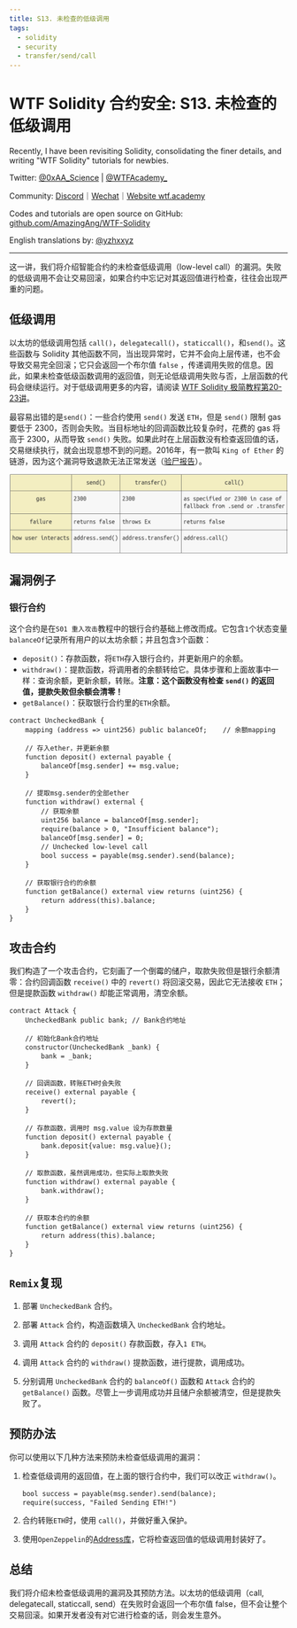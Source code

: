 ```yaml
---
title: S13. 未检查的低级调用
tags:
  - solidity
  - security
  - transfer/send/call
---
```


# WTF Solidity 合约安全: S13. 未检查的低级调用

Recently, I have been revisiting Solidity, consolidating the finer details, and writing "WTF Solidity" tutorials for newbies. 

Twitter: [@0xAA_Science](https://twitter.com/0xAA_Science) | [@WTFAcademy_](https://twitter.com/WTFAcademy_)

Community: [Discord](https://discord.gg/5akcruXrsk)｜[Wechat](https://docs.google.com/forms/d/e/1FAIpQLSe4KGT8Sh6sJ7hedQRuIYirOoZK_85miz3dw7vA1-YjodgJ-A/viewform?usp=sf_link)｜[Website wtf.academy](https://wtf.academy)

Codes and tutorials are open source on GitHub: [github.com/AmazingAng/WTF-Solidity](https://github.com/AmazingAng/WTF-Solidity)

English translations by: [@yzhxxyz](https://twitter.com/yzhxxyz)

-----

这一讲，我们将介绍智能合约的未检查低级调用（low-level call）的漏洞。失败的低级调用不会让交易回滚，如果合约中忘记对其返回值进行检查，往往会出现严重的问题。

## 低级调用

以太坊的低级调用包括 `call()`，`delegatecall()`，`staticcall()`，和`send()`。这些函数与 Solidity 其他函数不同，当出现异常时，它并不会向上层传递，也不会导致交易完全回滚；它只会返回一个布尔值 `false` ，传递调用失败的信息。因此，如果未检查低级函数调用的返回值，则无论低级调用失败与否，上层函数的代码会继续运行。对于低级调用更多的内容，请阅读 [WTF Solidity 极简教程第20-23讲](https://github.com/AmazingAng/WTF-Solidity)。

最容易出错的是`send()`：一些合约使用 `send()` 发送 `ETH`，但是 `send()` 限制 gas 要低于 2300，否则会失败。当目标地址的回调函数比较复杂时，花费的 gas 将高于 2300，从而导致 `send()` 失败。如果此时在上层函数没有检查返回值的话，交易继续执行，就会出现意想不到的问题。2016年，有一款叫 `King of Ether` 的链游，因为这个漏洞导致退款无法正常发送（[验尸报告](https://www.kingoftheether.com/postmortem.html)）。

![](./img/S13-1.png)

## 漏洞例子

### 银行合约

这个合约是在`S01 重入攻击`教程中的银行合约基础上修改而成。它包含`1`个状态变量`balanceOf`记录所有用户的以太坊余额；并且包含`3`个函数：
- `deposit()`：存款函数，将`ETH`存入银行合约，并更新用户的余额。
- `withdraw()`：提款函数，将调用者的余额转给它。具体步骤和上面故事中一样：查询余额，更新余额，转账。**注意：这个函数没有检查 `send()` 的返回值，提款失败但余额会清零！**
- `getBalance()`：获取银行合约里的`ETH`余额。

```solidity
contract UncheckedBank {
    mapping (address => uint256) public balanceOf;    // 余额mapping

    // 存入ether，并更新余额
    function deposit() external payable {
        balanceOf[msg.sender] += msg.value;
    }

    // 提取msg.sender的全部ether
    function withdraw() external {
        // 获取余额
        uint256 balance = balanceOf[msg.sender];
        require(balance > 0, "Insufficient balance");
        balanceOf[msg.sender] = 0;
        // Unchecked low-level call
        bool success = payable(msg.sender).send(balance);
    }

    // 获取银行合约的余额
    function getBalance() external view returns (uint256) {
        return address(this).balance;
    }
}
```

## 攻击合约

我们构造了一个攻击合约，它刻画了一个倒霉的储户，取款失败但是银行余额清零：合约回调函数 `receive()` 中的 `revert()` 将回滚交易，因此它无法接收 `ETH`；但是提款函数 `withdraw()` 却能正常调用，清空余额。

```solidity
contract Attack {
    UncheckedBank public bank; // Bank合约地址

    // 初始化Bank合约地址
    constructor(UncheckedBank _bank) {
        bank = _bank;
    }
    
    // 回调函数，转账ETH时会失败
    receive() external payable {
        revert();
    }

    // 存款函数，调用时 msg.value 设为存款数量
    function deposit() external payable {
        bank.deposit{value: msg.value}();
    }

    // 取款函数，虽然调用成功，但实际上取款失败
    function withdraw() external payable {
        bank.withdraw();
    }

    // 获取本合约的余额
    function getBalance() external view returns (uint256) {
        return address(this).balance;
    }
}
```

## `Remix`复现

1. 部署 `UncheckedBank` 合约。

2. 部署 `Attack` 合约，构造函数填入 `UncheckedBank` 合约地址。

3. 调用 `Attack` 合约的 `deposit()` 存款函数，存入`1 ETH`。

4. 调用 `Attack` 合约的 `withdraw()` 提款函数，进行提款，调用成功。

5. 分别调用 `UncheckedBank` 合约的 `balanceOf()` 函数和 `Attack` 合约的 `getBalance()` 函数。尽管上一步调用成功并且储户余额被清空，但是提款失败了。

## 预防办法

你可以使用以下几种方法来预防未检查低级调用的漏洞：

1. 检查低级调用的返回值，在上面的银行合约中，我们可以改正 `withdraw()`。
    ```solidity
    bool success = payable(msg.sender).send(balance);
    require(success, "Failed Sending ETH!")
    ```
2. 合约转账`ETH`时，使用 `call()`，并做好重入保护。

3. 使用`OpenZeppelin`的[Address库](https://github.com/OpenZeppelin/openzeppelin-contracts/blob/master/contracts/utils/Address.sol)，它将检查返回值的低级调用封装好了。

## 总结

我们将介绍未检查低级调用的漏洞及其预防方法。以太坊的低级调用（call, delegatecall, staticcall, send）在失败时会返回一个布尔值 false，但不会让整个交易回滚。如果开发者没有对它进行检查的话，则会发生意外。